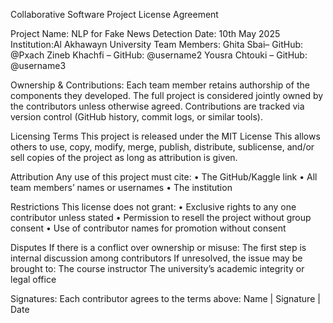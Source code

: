 Collaborative Software Project License Agreement

Project Name: NLP for Fake News Detection
Date: 10th May 2025
Institution:Al Akhawayn University
Team Members:
Ghita Sbai– GitHub: @Pxach
Zineb Khachfi – GitHub: @username2
Yousra Chtouki – GitHub: @username3

Ownership & Contributions:
Each team member retains authorship of the components they developed.
The full project is considered jointly owned by the contributors unless otherwise agreed.
Contributions are tracked via version control (GitHub history, commit logs, or similar tools).

Licensing Terms
This project is released under the MIT License 
This allows others to use, copy, modify, merge, publish, distribute, sublicense, and/or sell copies of the project as long as attribution is given.

Attribution
Any use of this project must cite:
•	The GitHub/Kaggle link
•	All team members’ names or usernames
•	The institution

Restrictions
This license does not grant:
•	Exclusive rights to any one contributor unless stated
•	Permission to resell the project without group consent
•	Use of contributor names for promotion without consent

Disputes
If there is a conflict over ownership or misuse:
The first step is internal discussion among contributors
If unresolved, the issue may be brought to:
The course instructor
The university’s academic integrity or legal office

Signatures:
Each contributor agrees to the terms above:
Name | Signature | Date


